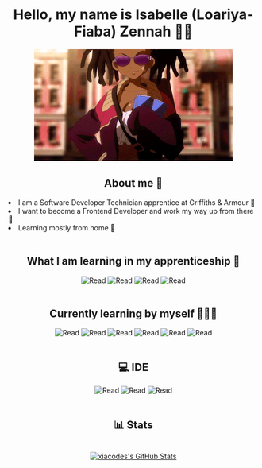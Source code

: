 <h1 align="center"> Hello, my name is Isabelle (Loariya-Fiaba) Zennah 🙌🏾 </h1>
<p align="center">
  <img src="girl_gif.gif?raw=true" alt="Sublime's custom image"/>
</p>

<h2 align="center"> About me 🍧 </h2>
<li>I am a Software Developer Technician apprentice at Griffiths & Armour 🏢</li>
<li>I want to become a Frontend Developer and work my way up from there 🌠</li>
<li>Learning mostly from home 🏡</li>
<br>

<h2 align="center"> What I am learning in my apprenticeship 📑 </h2>
<div align="center">
  <img src="https://img.shields.io/badge/c%23-%23239120.svg?style=for-the-badge&logo=c-sharp&logoColor=white" alt="Read"/> 
  <img src="https://img.shields.io/badge/Microsoft%20SQL%20Sever-CC2927?style=for-the-badge&logo=microsoft%20sql%20server&logoColor=white" alt="Read"/> 
  <img src="https://img.shields.io/badge/.NET-5C2D91?style=for-the-badge&logo=.net&logoColor=white" alt="Read"/>
  <img src="https://img.shields.io/badge/bootstrap-%23563D7C.svg?style=for-the-badge&logo=bootstrap&logoColor=white" alt="Read"/>
</div>
<br>

<h2 align="center"> Currently learning by myself 🧑🏽‍💻 </h2>
<div align="center">
  <img src="https://img.shields.io/badge/html5-%23E34F26.svg?style=for-the-badge&logo=html5&logoColor=white" alt="Read"/> 
  <img src="https://img.shields.io/badge/javascript-%23323330.svg?style=for-the-badge&logo=javascript&logoColor=%23F7DF1E" alt="Read"/> 
  <img src="https://img.shields.io/badge/python-3670A0?style=for-the-badge&logo=python&logoColor=ffdd54" alt="Read"/>
    <img src="https://img.shields.io/badge/css3-%231572B6.svg?style=for-the-badge&logo=css3&logoColor=white" alt="Read"/>
  <img src="https://img.shields.io/badge/react-%2320232a.svg?style=for-the-badge&logo=react&logoColor=%2361DAFB" alt="Read"/> 
  <img src="https://img.shields.io/badge/node.js-6DA55F?style=for-the-badge&logo=node.js&logoColor=white" alt="Read"/> 
</div>
<br>

<!-- <h2 align="center"> What I want to learn in the future 😎</h2>
<div align="center">
  
  <img src="https://img.shields.io/badge/vuejs-%2335495e.svg?style=for-the-badge&logo=vuedotjs&logoColor=%234FC08D" alt="Read"/> 
  <img src="https://img.shields.io/badge/yarn-%232C8EBB.svg?style=for-the-badge&logo=yarn&logoColor=white" alt="Read"/>
  <img src="https://img.shields.io/badge/angular.js-%23E23237.svg?style=for-the-badge&logo=angularjs&logoColor=white" alt="Read"/> 
  <img src="https://img.shields.io/badge/django-%23092E20.svg?style=for-the-badge&logo=django&logoColor=white" alt="Read"/> 
  <img src="https://img.shields.io/badge/express.js-%23404d59.svg?style=for-the-badge&logo=express&logoColor=%2361DAFB" alt="Read"/>
  
  <img src="https://img.shields.io/badge/SASS-hotpink.svg?style=for-the-badge&logo=SASS&logoColor=white" alt="Read"/>
</div>
<br> -->

<h2 align="center"> 💻 IDE </h2>
<div align="center">
  <img src="https://img.shields.io/badge/replit-667881?style=for-the-badge&logo=replit&logoColor=white" alt="Read"/> 
  <img src="https://img.shields.io/badge/Visual_Studio-5C2D91?style=for-the-badge&logo=visual%20studio&logoColor=white" alt="Read"/> 
  <img src="https://img.shields.io/badge/Visual_Studio_Code-0078D4?style=for-the-badge&logo=visual%20studio%20code&logoColor=white" alt="Read"/>
</div>
<br>



<h2 align="center"> 📊 Stats </h2>
<br>
<div align="center">
  <a href="https://streak-stats.demolab.com?user=xiacodes&theme=prussian&hide_border=true&border_radius=16&date_format=j%20M%5B%20Y%5D&mode=weekly&background=FFB9CF&stroke=D298AA&ring=E690AD&fire=FFEDC4&currStreakNum=FFEDC4&sideNums=FFEDC4&currStreakLabel=FFFFFF&sideLabels=FFFFFF&dates=B67289">    <img  alt="xiacodes's GitHub Stats" src="https://streak-stats.demolab.com?user=xiacodes&theme=prussian&hide_border=true&border_radius=16&date_format=j%20M%5B%20Y%5D&mode=weekly&background=FFB9CF&stroke=D298AA&ring=E690AD&fire=FFEDC4&currStreakNum=FFEDC4&sideNums=FFEDC4&currStreakLabel=FFFFFF&sideLabels=FFFFFF&dates=B67289" />  </a>
</div>
